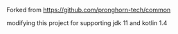 Forked from https://github.com/pronghorn-tech/common

modifying this project for supporting jdk 11 and kotlin 1.4
